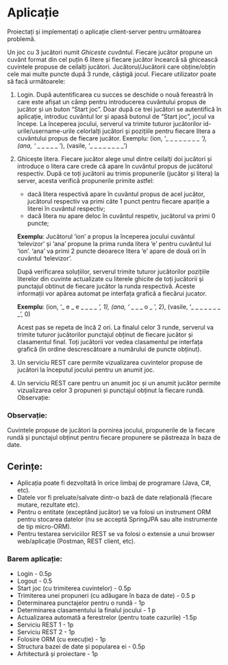 # Aplicație

Proiectați și implementați o aplicație client-server pentru următoarea problemă.

Un joc cu 3 jucători numit _Ghiceste cuvântul_. Fiecare jucător propune un cuvânt format din cel puțin 6 litere și fiecare jucător încearcă să ghicească cuvintele propuse de ceilalți jucători. Jucătorul/Jucătorii care obține/obțin cele mai multe puncte după 3 runde, câștigă jocul. Fiecare utilizator poate să facă următoarele:

1. Login. După autentificarea cu succes se deschide o nouă fereastră în care este afișat un câmp pentru introducerea cuvântului propus de jucător și un buton “Start joc”. Doar după ce trei jucători se autentifică în aplicație, introduc cuvântul lor și apasă butonul de “Start joc”, jocul va începe. La începerea jocului, serverul va trimite tuturor jucătorilor id-urile/username-urile celorlalți jucători și pozițiile pentru fiecare litera a cuvântului propus de fiecare jucător.
   Exemplu: (ion, ‘\_ \_ \_ \_ \_ \_ \_ \_ _‘), (ana, ‘_ \_ \_ \_ \_ _ ’), (vasile, ‘_ \_ \_ \_ \_ \_ \_ \_’)
2. Ghicește litera. Fiecare jucător alege unul dintre ceilalți doi jucători și introduce o litera care crede că apare în cuvântul propus de jucătorul respectiv. După ce toți jucătorii au trimis propunerile (jucător și litera) la server, acesta verifică propunerile primite astfel:

   - dacă litera respectivă apare în cuvântul propus de acel jucător, jucătorul respectiv va primi câte 1 punct pentru fiecare apariție a literei în cuvântul respectiv;
   - dacă litera nu apare deloc în cuvântul respetiv, jucătorul va primi 0 puncte;

   **Exemplu**: Jucătorul ‘ion’ a propus la începerea jocului cuvântul ‘televizor’ și ‘ana’ propune la prima runda litera ‘e’ pentru cuvântul lui ‘ion’. ‘ana’ va primi 2 puncte deoarece litera ‘e’ apare de două ori în cuvântul ‘televizor’.

   După verificarea soluțiilor, serverul trimite tuturor jucătorilor pozițiile literelor din cuvinte actualizate cu literele ghicite de toți jucătorii și punctajul obtinut de fiecare jucător la runda respectivă. Aceste informații vor apărea automat pe interfața grafică a fiecărui jucator.

   **Exemplu**: (ion, ‘_ e _ e \_ \_ \_ \_ _’, 1), (ana, ‘_ \_ \_ _ o _ ’, 2), (vasile, ‘\_ \_ \_ \_ \_ \_ \_ \_’, 0)

   Acest pas se repeta de încă 2 ori. La finalul celor 3 runde, serverul va trimite tuturor jucătorilor punctajul obținut de fiecare jucător și clasamentul final. Toți jucătorii vor vedea clasamentul pe interfața grafică (în ordine descrescătoare a numărului de puncte obținut).

3. Un serviciu REST care permite vizualizarea cuvintelor propuse de jucători la începutul jocului pentru un anumit joc.
4. Un serviciu REST care pentru un anumit joc și un anumit jucător permite vizualizarea celor 3 propuneri și punctajul obținut la fiecare rundă.
   Observație:

### Observație:

Cuvintele propuse de jucători la pornirea jocului, propunerile de la fiecare rundă și punctajul obținut pentru fiecare propunere se păstreaza în baza de date.

## Cerințe:

- Aplicația poate fi dezvoltată în orice limbaj de programare (Java, C#, etc).
- Datele vor fi preluate/salvate dintr-o bază de date relațională (fiecare mutare, rezultate etc).
- Pentru o entitate (exceptând jucător) se va folosi un instrument ORM pentru stocarea datelor (nu se acceptă SpringJPA sau alte instrumente de tip micro-ORM).
- Pentru testarea serviciilor REST se va folosi o extensie a unui browser web/aplicație (Postman, REST client, etc).

### Barem aplicație:

- Login - 0.5p
- Logout - 0.5
- Start joc (cu trimiterea cuvintelor) - 0.5p
- Trimiterea unei propuneri (cu adăugare în baza de date) - 0.5 p
- Determinarea punctajelor pentru o rundă - 1p
- Determinarea clasamentului la finalul jocului - 1 p
- Actualizarea automată a ferestrelor (pentru toate cazurile) -1.5p
- Serviciu REST 1 - 1p
- Serviciu REST 2 - 1p
- Folosire ORM (cu execuție) - 1p
- Structura bazei de date și popularea ei - 0.5p
- Arhitectură și proiectare - 1p
